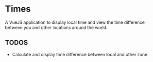 # Times

A VueJS application to display local time and view the time difference between you and other locations around the world.

## TODOS

* Calculate and display time difference between local and other zone.
